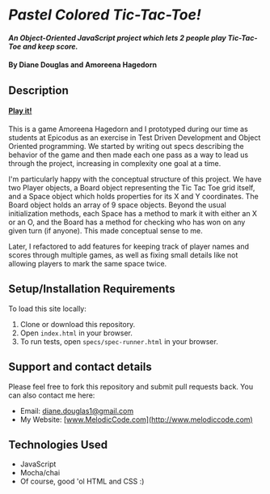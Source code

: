 # _Pastel Colored Tic-Tac-Toe!_

#### _An Object-Oriented JavaScript project which lets 2 people play Tic-Tac-Toe and keep score._

#### By Diane Douglas and Amoreena Hagedorn

## Description

#### [Play it!](https:dianedouglas.github.io/TicTacToe)

This is a game Amoreena Hagedorn and I prototyped during our time as students at Epicodus as an exercise in Test Driven Development and Object Oriented programming. We started by writing out specs describing the behavior of the game and then made each one pass as a way to lead us through the project, increasing in complexity one goal at a time. 

I'm particularly happy with the conceptual structure of this project. We have two Player objects, a Board object representing the Tic Tac Toe grid itself, and a Space object which holds properties for its X and Y coordinates. The Board object holds an array of 9 space objects. Beyond the usual initialization methods, each Space has a method to mark it with either an X or an O, and the Board has a method for checking who has won on any given turn (if anyone). This made conceptual sense to me.

Later, I refactored to add features for keeping track of player names and scores through multiple games, as well as fixing small details like not allowing players to mark the same space twice.

## Setup/Installation Requirements

To load this site locally:

1. Clone or download this repository. 
2. Open `index.html` in your browser.
3. To run tests, open `specs/spec-runner.html` in your browser.

## Support and contact details

Please feel free to fork this repository and submit pull requests back. You can also contact me here:

* Email: diane.douglas1@gmail.com
* My Website: [www.MelodicCode.com](http://www.melodiccode.com)

## Technologies Used

* JavaScript
* Mocha/chai
* Of course, good 'ol HTML and CSS :)